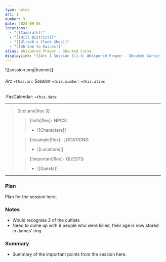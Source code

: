 ```yaml
---
type: notes
arc: 1
number: 3
date: 2024-09-05
locations:
  - "[[Camarath]]"
  - "[[Hill District]]"
  - "[[Ulrach's Clock Shop]]"
  - "[[Shrine to Kairos]]"
alias: Whispered Prayer - Shouted Curse
displayLink: "[[Arc 1 Session 3|1.3: Whispered Prayer - Shouted Curse]]"
---
```


![[session.png|banner]]
###### Arc `=this.arc` Session `=this.number`: `=this.alias`
<span class="sub2">:FasCalendar: `=this.date` </span>
___

> [!column|flex 3]
> 
>> [!info|flex]- NPCS:
>> - [[Characters]]
>
>> [!example|flex]- LOCATIONS:
>> - [[Locations]]
>
>> [!important|flex]- QUESTS:
>> - [[Quests]]

---

### Plan
Plan for the session here.

### Notes
- Would recognise 3 of the cultists
- Need to come up with 9 people who were killed, their age is now stored in James' ring

### Summary
- Summary of the important points from the session here.


